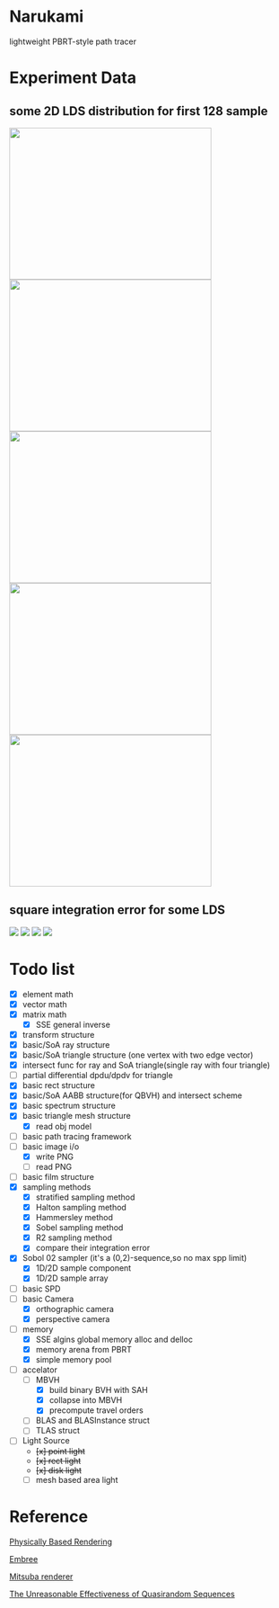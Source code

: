 # Narukami
lightweight PBRT-style path tracer

# Experiment Data


## some 2D LDS  distribution for first 128 sample
<img src="./octave/sampling/images/halton.png" width="360" height="270"><img src="./octave/sampling/images/hammersley.png" width="360" height="270">
<img src="./octave/sampling/images/r2.png" width="360" height="270"><img src="./octave/sampling/images/sobol_02.png" width="360" height="270">
<img src="./octave/sampling/images/scramble_sobol_02.png" width="360" height="270">


## square integration error for some LDS
![](./octave/sampling/images/linear_function.png)
![](./octave/sampling/images/triangle_function.png)
![](./octave/sampling/images/step_function.png)
![](./octave/sampling/images/circle_function.png)


# Todo list
 - [x] element math 
 - [x] vector math
 - [x] matrix math
    - [x] SSE general inverse
 - [x] transform structure
 - [x] basic/SoA ray structure
 - [x] basic/SoA triangle structure (one vertex with two edge vector)
 - [x] intersect func for ray and SoA triangle(single ray with four triangle)
 - [ ] partial differential dpdu/dpdv for triangle
 - [x] basic rect structure 
 - [x] basic/SoA AABB structure(for QBVH) and intersect scheme
 - [x] basic spectrum structure
 - [x] basic triangle mesh structure 
    - [x] read obj model 
 - [ ] basic path tracing framework
 - [ ] basic image i/o 
    - [x] write PNG
    - [ ] read PNG
 - [ ] basic film structure
 - [x] sampling methods
    - [x] stratified sampling method
    - [x] Halton sampling method
    - [x] Hammersley method 
    - [x] Sobel sampling method
    - [x] R2 sampling method
    - [x] compare their integration error
 - [x] Sobol 02 sampler (it's a (0,2)-sequence,so no max spp limit)
    - [x] 1D/2D sample component
    - [x] 1D/2D sample array 
 - [ ] basic SPD
 - [ ] basic Camera
    - [x] orthographic camera
    - [x] perspective camera
 - [ ] memory
    - [x] SSE algins global memory alloc and delloc
    - [x] memory arena from PBRT
    - [x] simple memory pool
 - [ ] accelator
    - [ ] MBVH
        - [x] build binary BVH with SAH
        - [x] collapse into MBVH 
        - [x] precompute travel orders
    - [ ] BLAS and BLASInstance struct
    - [ ] TLAS struct
 - [ ] Light Source
     - ~~[x] point light~~
     - ~~[x] rect light~~
     - ~~[x] disk light~~
     - [ ] mesh based area light
 
# Reference
[Physically Based Rendering](https://www.pbrt.org/)

[Embree](https://embree.github.io/)

[Mitsuba renderer](https://www.mitsuba-renderer.org/)

[The Unreasonable Effectiveness of Quasirandom Sequences](http://extremelearning.com.au/unreasonable-effectiveness-of-quasirandom-sequences/)
